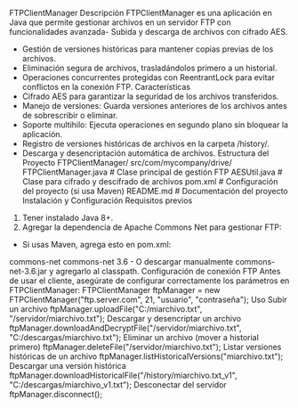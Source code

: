 FTPClientManager
Descripción
FTPClientManager es una aplicación en Java que permite gestionar archivos en un servidor FTP con funcionalidades avanzada- Subida y descarga de archivos con cifrado AES.
- Gestión de versiones históricas para mantener copias previas de los archivos.
- Eliminación segura de archivos, trasladándolos primero a un historial.
- Operaciones concurrentes protegidas con ReentrantLock para evitar conflictos en la conexión FTP.
Características
- Cifrado AES para garantizar la seguridad de los archivos transferidos.
- Manejo de versiones: Guarda versiones anteriores de los archivos antes de sobrescribir o eliminar.
- Soporte multihilo: Ejecuta operaciones en segundo plano sin bloquear la aplicación.
- Registro de versiones históricas de archivos en la carpeta /history/.
- Descarga y desencriptación automática de archivos.
Estructura del Proyecto
FTPClientManager/
 src/com/mycompany/drive/
 FTPClientManager.java   # Clase principal de gestión FTP
 AESUtil.java            # Clase para cifrado y descifrado de archivos
 pom.xml                 # Configuración del proyecto (si usa Maven)
 README.md               # Documentación del proyecto
Instalación y Configuración
Requisitos previos
1. Tener instalado Java 8+.
2. Agregar la dependencia de Apache Commons Net para gestionar FTP:
 - Si usas Maven, agrega esto en pom.xml:
 <dependency>
 <groupId>commons-net</groupId>
 <artifactId>commons-net</artifactId>
 <version>3.6</version>
 </dependency>
 - O descargar manualmente commons-net-3.6.jar y agregarlo al classpath.
Configuración de conexión FTP
Antes de usar el cliente, asegúrate de configurar correctamente los parámetros en FTPClientManager:
FTPClientManager ftpManager = new FTPClientManager("ftp.server.com", 21, "usuario", "contraseña");
Uso
Subir un archivo
ftpManager.uploadFile("C:/miarchivo.txt", "/servidor/miarchivo.txt");
Descargar y desencriptar un archivo
ftpManager.downloadAndDecryptFile("/servidor/miarchivo.txt", "C:/descargas/miarchivo.txt");
Eliminar un archivo (mover a historial primero)
ftpManager.deleteFile("/servidor/miarchivo.txt");
Listar versiones históricas de un archivo
ftpManager.listHistoricalVersions("miarchivo.txt");
Descargar una versión histórica
ftpManager.downloadHistoricalFile("/history/miarchivo.txt_v1", "C:/descargas/miarchivo_v1.txt");
Desconectar del servidor
ftpManager.disconnect();

